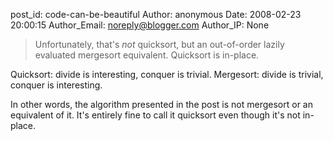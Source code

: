 post_id: code-can-be-beautiful
Author: anonymous
Date: 2008-02-23 20:00:15
Author_Email: noreply@blogger.com
Author_IP: None

> Unfortunately, that's _not_ quicksort, but an out-of-order lazily evaluated
> mergesort equivalent. Quicksort is in-place.

Quicksort: divide is interesting, conquer is trivial.
Mergesort: divide is trivial, conquer is interesting.

In other words, the algorithm presented in the post is not mergesort or an
equivalent of it. It's entirely fine to call it quicksort even though it's not
in-place.

